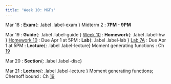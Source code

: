 ```yaml
---
title: 'Week 10: MGFs'
---
```


Mar 18
: **Exam**{: .label .label-exam } Midterm 2
    : **7PM - 9PM**

Mar 19
: **Guide**{: .label .label-guide } [Week 10](/assets/guides/spring24/week10.pdf)
: **Homework**{: .label .label-hw } [Homework 10](http://prob140.datahub.berkeley.edu/hub/user-redirect/git-pull?repo=https://github.com/prob140/materials-sp24&branch=main&subPath=hw/Homework_10.ipynb)
    : Due Apr 1 at 5PM
: **Lab**{: .label .label-lab } [Lab 7A](http://prob140.datahub.berkeley.edu/hub/user-redirect/git-pull?repo=https://github.com/prob140/materials-sp24&branch=main&subPath=lab/Lab_07.ipynb)
    : Due Apr 1 at 5PM
: **Lecture**{: .label .label-lecture} Moment generating functions
    : Ch [19](http://prob140.org/textbook/content/Chapter_19/00_Distributions_of_Sums.html)

Mar 20
: **Section**{: .label .label-disc}

Mar 21
: **Lecture**{: .label .label-lecture } Moment generating functions; Chernoff bound
    : Ch [19](http://prob140.org/textbook/content/Chapter_19/00_Distributions_of_Sums.html)    
